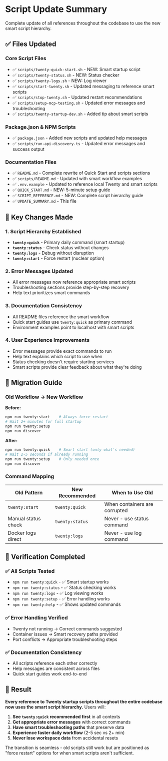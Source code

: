 # Script Update Summary

Complete update of all references throughout the codebase to use the new smart script hierarchy.

## ✅ Files Updated

### Core Script Files
- ✅ `scripts/twenty-quick-start.sh` - NEW: Smart startup script
- ✅ `scripts/twenty-status.sh` - NEW: Status checker  
- ✅ `scripts/twenty-logs.sh` - NEW: Log viewer
- ✅ `scripts/start-twenty.sh` - Updated messaging to reference smart scripts
- ✅ `scripts/stop-twenty.sh` - Updated restart recommendations
- ✅ `scripts/setup-mcp-testing.sh` - Updated error messages and troubleshooting
- ✅ `scripts/twenty-startup-dev.sh` - Added tip about smart scripts

### Package.json & NPM Scripts  
- ✅ `package.json` - Added new scripts and updated help messages
- ✅ `scripts/run-api-discovery.ts` - Updated error messages and success output

### Documentation Files
- ✅ `README.md` - Complete rewrite of Quick Start and scripts sections
- ✅ `scripts/README.md` - Updated with smart workflow examples
- ✅ `.env.example` - Updated to reference local Twenty and smart scripts
- ✅ `QUICK_START.md` - NEW: 5-minute setup guide  
- ✅ `SCRIPT_REFERENCE.md` - NEW: Complete script hierarchy guide
- ✅ `UPDATE_SUMMARY.md` - This file

## 🎯 Key Changes Made

### 1. Script Hierarchy Established
- **`twenty:quick`** - Primary daily command (smart startup)
- **`twenty:status`** - Check status without changes
- **`twenty:logs`** - Debug without disruption  
- **`twenty:start`** - Force restart (nuclear option)

### 2. Error Messages Updated
- All error messages now reference appropriate smart scripts
- Troubleshooting sections provide step-by-step recovery
- Help text prioritizes smart commands

### 3. Documentation Consistency  
- All README files reference the smart workflow
- Quick start guides use `twenty:quick` as primary command
- Environment examples point to localhost with smart scripts

### 4. User Experience Improvements
- Error messages provide exact commands to run
- Help text explains which script to use when
- Status checking doesn't require starting services
- Smart scripts provide clear feedback about what they're doing

## 🔄 Migration Guide

### Old Workflow → New Workflow

**Before:**
```bash
npm run twenty:start    # Always force restart
# Wait 2+ minutes for full startup
npm run twenty:setup
npm run discover
```

**After:**
```bash
npm run twenty:quick    # Smart start (only what's needed)  
# Wait 2-5 seconds if already running
npm run twenty:setup    # Only needed once
npm run discover
```

### Command Mapping

| Old Pattern | New Recommended | When to Use Old |
|-------------|-----------------|-----------------|
| `twenty:start` | `twenty:quick` | When containers are corrupted |
| Manual status check | `twenty:status` | Never - use status command |
| Docker logs direct | `twenty:logs` | Never - use log command |

## 🧪 Verification Completed

### ✅ All Scripts Tested
- `npm run twenty:quick` - ✅ Smart startup works
- `npm run twenty:status` - ✅ Status checking works  
- `npm run twenty:logs` - ✅ Log viewing works
- `npm run twenty:setup` - ✅ Error handling works
- `npm run twenty:help` - ✅ Shows updated commands

### ✅ Error Handling Verified
- Twenty not running → Correct commands suggested
- Container issues → Smart recovery paths provided
- Port conflicts → Appropriate troubleshooting steps

### ✅ Documentation Consistency
- All scripts reference each other correctly
- Help messages are consistent across files
- Quick start guides work end-to-end

## 🎉 Result

**Every reference to Twenty startup scripts throughout the entire codebase now uses the smart script hierarchy.** Users will:

1. **See `twenty:quick` recommended first** in all contexts
2. **Get appropriate error messages** with correct commands
3. **Have smart troubleshooting paths** that preserve data
4. **Experience faster daily workflow** (2-5 sec vs 2+ min)
5. **Never lose workspace data** from accidental resets

The transition is seamless - old scripts still work but are positioned as "force restart" options for when smart scripts aren't sufficient.